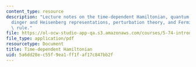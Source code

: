 ```yaml
---
content_type: resource
description: "Lecture notes on the time-dependent Hamiltonian, quantum dynamics, Schr\xF6\
  dinger and Heisenberg representations, perturbation theory, and Fermi\u2019s golden\
  \ rule."
file: https://ol-ocw-studio-app-qa.s3.amazonaws.com/courses/5-74-introductory-quantum-mechanics-ii-spring-2009/5a6dd28ec55f9ea1ff1faf17c847bb2f_MIT5_74s09_lec02.pdf
file_type: application/pdf
resourcetype: Document
title: Time-dependent Hamiltonian
uid: 5a6dd28e-c55f-9ea1-ff1f-af17c847bb2f
---
```

